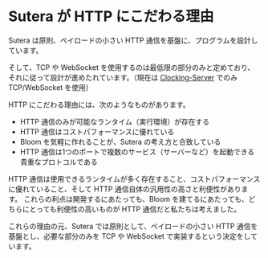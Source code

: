 # Sutera が HTTP にこだわる理由

Sutera は原則、ペイロードの小さい HTTP 通信を基盤に、プログラムを設計しています。

そして、TCP や WebSocket を使用するのは最低限の部分のみと定めており、それに従って設計が進めたれています。（現在は [Clocking-Server](../clocking-server/clocking-server.md) でのみ TCP/WebSocket を使用）

HTTP にこだわる理由には、次のようなものがあります。

- HTTP 通信のみが可能なランタイム（実行環境）が存在する
- HTTP 通信はコストパフォーマンスに優れている
- Bloom を気軽に作れることが、Sutera の考え方と合致している
- HTTP 通信は1つのポートで複数のサービス（サーバーなど）を起動できる貴重なプロトコルである

HTTP 通信は使用できるランタイムが多く存在すること、コストパフォーマンスに優れていること、そして HTTP 通信自体の汎用性の高さと利便性があります。
これらの利点は開発するにあたっても、Bloom を建てるにあたっても、どちらにとっても利便性の高いものが HTTP 通信だと私たちは考えました。

これらの理由の元、Sutera では原則として、ペイロードの小さい HTTP 通信を基盤とし、必要な部分のみを TCP や WebSocket で実装するという決定をしています。